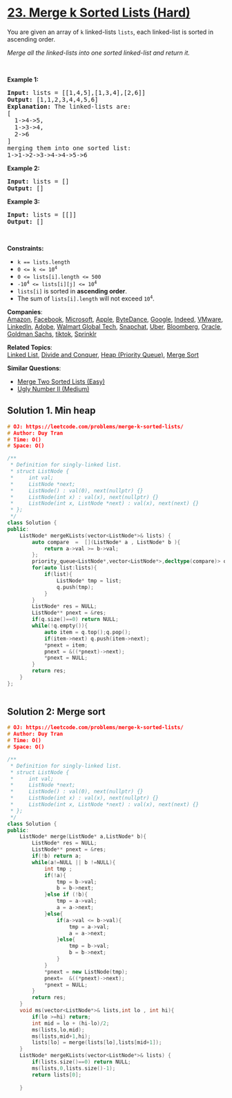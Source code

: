 # [23. Merge k Sorted Lists (Hard)](https://leetcode.com/problems/merge-k-sorted-lists/)

<p>You are given an array of <code>k</code> linked-lists <code>lists</code>, each linked-list is sorted in ascending order.</p>

<p><em>Merge all the linked-lists into one sorted linked-list and return it.</em></p>

<p>&nbsp;</p>
<p><strong>Example 1:</strong></p>

<pre><strong>Input:</strong> lists = [[1,4,5],[1,3,4],[2,6]]
<strong>Output:</strong> [1,1,2,3,4,4,5,6]
<strong>Explanation:</strong> The linked-lists are:
[
  1-&gt;4-&gt;5,
  1-&gt;3-&gt;4,
  2-&gt;6
]
merging them into one sorted list:
1-&gt;1-&gt;2-&gt;3-&gt;4-&gt;4-&gt;5-&gt;6
</pre>

<p><strong>Example 2:</strong></p>

<pre><strong>Input:</strong> lists = []
<strong>Output:</strong> []
</pre>

<p><strong>Example 3:</strong></p>

<pre><strong>Input:</strong> lists = [[]]
<strong>Output:</strong> []
</pre>

<p>&nbsp;</p>
<p><strong>Constraints:</strong></p>

<ul>
	<li><code>k == lists.length</code></li>
	<li><code>0 &lt;= k &lt;= 10<sup>4</sup></code></li>
	<li><code>0 &lt;= lists[i].length &lt;= 500</code></li>
	<li><code>-10<sup>4</sup> &lt;= lists[i][j] &lt;= 10<sup>4</sup></code></li>
	<li><code>lists[i]</code> is sorted in <strong>ascending order</strong>.</li>
	<li>The sum of <code>lists[i].length</code> will not exceed <code>10<sup>4</sup></code>.</li>
</ul>


**Companies**:  
[Amazon](https://leetcode.com/company/amazon), [Facebook](https://leetcode.com/company/facebook), [Microsoft](https://leetcode.com/company/microsoft), [Apple](https://leetcode.com/company/apple), [ByteDance](https://leetcode.com/company/bytedance), [Google](https://leetcode.com/company/google), [Indeed](https://leetcode.com/company/indeed), [VMware](https://leetcode.com/company/vmware), [LinkedIn](https://leetcode.com/company/linkedin), [Adobe](https://leetcode.com/company/adobe), [Walmart Global Tech](https://leetcode.com/company/walmart-labs), [Snapchat](https://leetcode.com/company/snapchat), [Uber](https://leetcode.com/company/uber), [Bloomberg](https://leetcode.com/company/bloomberg), [Oracle](https://leetcode.com/company/oracle), [Goldman Sachs](https://leetcode.com/company/goldman-sachs), [tiktok](https://leetcode.com/company/tiktok), [Sprinklr](https://leetcode.com/company/sprinklr)

**Related Topics**:  
[Linked List](https://leetcode.com/tag/linked-list/), [Divide and Conquer](https://leetcode.com/tag/divide-and-conquer/), [Heap (Priority Queue)](https://leetcode.com/tag/heap-priority-queue/), [Merge Sort](https://leetcode.com/tag/merge-sort/)

**Similar Questions**:
* [Merge Two Sorted Lists (Easy)](https://leetcode.com/problems/merge-two-sorted-lists/)
* [Ugly Number II (Medium)](https://leetcode.com/problems/ugly-number-ii/)

## Solution 1. Min heap

```cpp
# OJ: https://leetcode.com/problems/merge-k-sorted-lists/
# Author: Duy Tran
# Time: O()
# Space: O()

/**
 * Definition for singly-linked list.
 * struct ListNode {
 *     int val;
 *     ListNode *next;
 *     ListNode() : val(0), next(nullptr) {}
 *     ListNode(int x) : val(x), next(nullptr) {}
 *     ListNode(int x, ListNode *next) : val(x), next(next) {}
 * };
 */
class Solution {
public:
    ListNode* mergeKLists(vector<ListNode*>& lists) {
        auto compare  =  [](ListNode* a , ListNode* b ){
            return a->val >= b->val;
        };
        priority_queue<ListNode*,vector<ListNode*>,decltype(compare)> q(compare);
        for(auto list:lists){
            if(list){
                ListNode* tmp = list;
                q.push(tmp);
            }
        }
        ListNode* res = NULL;
        ListNode** pnext = &res;
        if(q.size()==0) return NULL;
        while(!q.empty()){
            auto item = q.top();q.pop();
            if(item->next) q.push(item->next);
            *pnext = item;
            pnext = &((*pnext)->next);
            *pnext = NULL;
        }
        return res;
    }
};
       
```
## Solution 2: Merge sort
``` cpp
# OJ: https://leetcode.com/problems/merge-k-sorted-lists/
# Author: Duy Tran
# Time: O()
# Space: O()

/**
 * Definition for singly-linked list.
 * struct ListNode {
 *     int val;
 *     ListNode *next;
 *     ListNode() : val(0), next(nullptr) {}
 *     ListNode(int x) : val(x), next(nullptr) {}
 *     ListNode(int x, ListNode *next) : val(x), next(next) {}
 * };
 */
class Solution {
public:
    ListNode* merge(ListNode* a,ListNode* b){
        ListNode* res = NULL;
        ListNode** pnext = &res;
        if(!b) return a;
        while(a!=NULL || b !=NULL){
            int tmp ;
            if(!a){
                tmp = b->val;
                b = b->next;
            }else if (!b){
                tmp = a->val;
                a = a->next;
            }else{
                if(a->val <= b->val){
                    tmp = a->val;
                    a = a->next;
                }else{
                    tmp = b->val;
                    b = b->next;
                }
            }
            *pnext = new ListNode(tmp);
            pnext=  &((*pnext)->next);
            *pnext = NULL;
        }
        return res;
    }
    void ms(vector<ListNode*>& lists,int lo , int hi){
        if(lo >=hi) return;
        int mid = lo + (hi-lo)/2;
        ms(lists,lo,mid);
        ms(lists,mid+1,hi);
        lists[lo] = merge(lists[lo],lists[mid+1]);
    }
    ListNode* mergeKLists(vector<ListNode*>& lists) {
        if(lists.size()==0) return NULL;
        ms(lists,0,lists.size()-1);
        return lists[0];
            
    }   

```